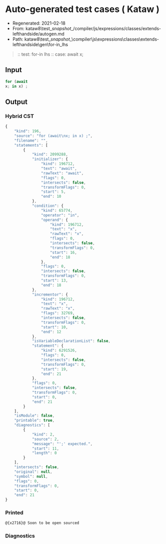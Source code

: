 # Auto-generated test cases ( Kataw )
- Regenerated: 2021-02-18
- From: kataw8\test\__snapshot__/compiler/js/expressions/classes/extends-lefthandside/autogen.md
- Path: kataw8\test\__snapshot__\compiler\js\expressions\classes\extends-lefthandside\gen\for-in_lhs
> :: test: for-in lhs
> :: case: await
>          x;
## Input

`````js
for (await
x; in x) ;
`````

## Output

### Hybrid CST


```javascript
{
    "kind": 196,
    "source": "for (await\nx; in x) ;",
    "filename": "",
    "statements": [
        {
            "kind": 2099288,
            "initializer": {
                "kind": 196712,
                "text": "await",
                "rawText": "await",
                "flags": 0,
                "intersects": false,
                "transformFlags": 0,
                "start": 5,
                "end": 10
            },
            "condition": {
                "kind": 65774,
                "operator": "in",
                "operand": {
                    "kind": 196712,
                    "text": "x",
                    "rawText": "x",
                    "flags": 0,
                    "intersects": false,
                    "transformFlags": 0,
                    "start": 16,
                    "end": 18
                },
                "flags": 0,
                "intersects": false,
                "transformFlags": 0,
                "start": 13,
                "end": 18
            },
            "incrementor": {
                "kind": 196712,
                "text": "x",
                "rawText": "x",
                "flags": 32769,
                "intersects": false,
                "transformFlags": 0,
                "start": 10,
                "end": 12
            },
            "isVariableDeclarationList": false,
            "statement": {
                "kind": 6291526,
                "flags": 0,
                "intersects": false,
                "transformFlags": 0,
                "start": 19,
                "end": 21
            },
            "flags": 0,
            "intersects": false,
            "transformFlags": 0,
            "start": 0,
            "end": 21
        }
    ],
    "isModule": false,
    "printable": true,
    "diagnostics": [
        {
            "kind": 2,
            "source": 2,
            "message": "';' expected.",
            "start": 11,
            "length": 0
        }
    ],
    "intersects": false,
    "original": null,
    "symbol": null,
    "flags": 0,
    "transformFlags": 0,
    "start": 0,
    "end": 21
}
```

  
### Printed


```javascript
@{x2716}@ Soon to be open sourced
```

  
### Diagnostics


```javascript

```

